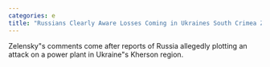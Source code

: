```yaml
---
categories: e
title: "Russians Clearly Aware Losses Coming in Ukraines South Crimea Zelensky"
---
```

Zelensky"s comments come after reports of Russia allegedly plotting an attack on a power plant in Ukraine"s Kherson region.